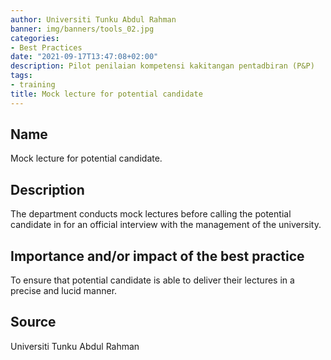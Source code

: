```yaml
---
author: Universiti Tunku Abdul Rahman 
banner: img/banners/tools_02.jpg
categories:
- Best Practices
date: "2021-09-17T13:47:08+02:00"
description: Pilot penilaian kompetensi kakitangan pentadbiran (P&P)
tags:
- training
title: Mock lecture for potential candidate
---
```


## Name

Mock lecture for potential candidate.

## Description

The department conducts mock lectures before calling the potential candidate in for an official interview with the management of the university. 

## Importance and/or impact of the best practice

To ensure that potential candidate is able to deliver their lectures in a precise and lucid manner.

## Source

Universiti Tunku Abdul Rahman